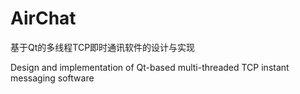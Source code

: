 # AirChat
基于Qt的多线程TCP即时通讯软件的设计与实现

Design and implementation of Qt-based multi-threaded TCP instant messaging software
